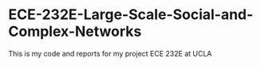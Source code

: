 # ECE-232E-Large-Scale-Social-and-Complex-Networks
 This is my code and reports for my project ECE 232E at UCLA 
